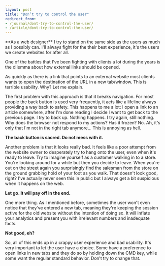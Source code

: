 ```yaml
---
layout: post
title: "Don’t try to control the user"
redirect_from:
- /journal/dont-try-to-control-the-user/
- /article/dont-try-to-control-the-user/
---
```


<p class="intro" markdown="1">**As a web designer** I try to stand on the same side as the users as much as I possibly can. I'll always fight for the their best experience, it's the users we create websites for after all.</p>

One of the battles that I've been fighting with clients a lot during the years is the dilemma about how external links should be opened.

As quickly as there is a link that points to an external website most clients wants to open the destination of the URL in a new tab/window. This is terrible usability. Why? Let me explain.

The first problem with this approach is that it breaks navigation. For most people the back button is used very frequently, it acts like a lifeline always providing a way back to safety. This happens to me a lot: I open a link to an article somewhere, after I'm done reading I decide I want to get back to the previous page. I try to back up. Nothing happens. I try again, still nothing. Why does the browser not respond to my actions? Has it frozen? No. Ah, it's only that I'm not in the right tab anymore... This is annoying as hell.

**The back button is sacred. Do not mess with it.**

Another problem is that it looks really bad. It feels like a poor attempt from the website owner to desperately try to hang onto the user, even when it's ready to leave. Try to imagine yourself as a customer walking in to a store. You're looking around for a while but then you decide to leave. When you're out on the street again you surprisingly find the salesman from the store on the ground grabbing hold of your foot as you walk. That doesn't look good, right? I've actually never seen this in public but I always get a bit suspicious when it happens on the web.

**Let go. It will pay off in the end.**

One more thing. As I mentioned before, sometimes the user won't even notice that they've entered a new tab, meaning they're keeping the session active for the old website without the intention of doing so. It will inflate your analytics and present you with irrelevant numbers and inadequate facts.

**Not good, eh?**

So, all of this ends up in a crappy user experience and bad usability. It's very important to let the user have a choice. Some have a preference to open links in new tabs and they do so by holding down the CMD key, while some want the regular standard behavior. Don't try to change that.
